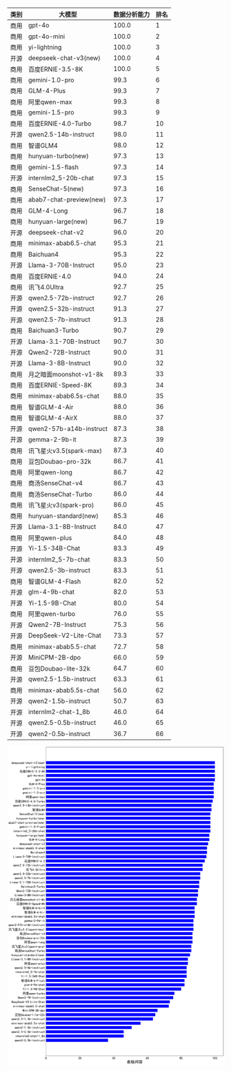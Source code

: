 
| 类别 | 大模型                         | 数据分析能力 | 排名 |
|-----|------------------------------|---------|----|
|商用|gpt-4o|100.0|1|
|商用|gpt-4o-mini|100.0|2|
|商用|yi-lightning|100.0|3|
|开源|deepseek-chat-v3(new)|100.0|4|
|商用|百度ERNIE-3.5-8K|100.0|5|
|商用|gemini-1.0-pro|99.3|6|
|商用|GLM-4-Plus|99.3|7|
|商用|阿里qwen-max|99.3|8|
|商用|gemini-1.5-pro|99.3|9|
|商用|百度ERNIE-4.0-Turbo|98.7|10|
|开源|qwen2.5-14b-instruct|98.0|11|
|商用|智谱GLM4|98.0|12|
|商用|hunyuan-turbo(new)|97.3|13|
|商用|gemini-1.5-flash|97.3|14|
|开源|internlm2_5-20b-chat|97.3|15|
|商用|SenseChat-5(new)|97.3|16|
|商用|abab7-chat-preview(new)|97.3|17|
|商用|GLM-4-Long|96.7|18|
|商用|hunyuan-large(new)|96.7|19|
|开源|deepseek-chat-v2|96.0|20|
|商用|minimax-abab6.5-chat|95.3|21|
|商用|Baichuan4|95.3|22|
|开源|Llama-3-70B-Instruct|95.0|23|
|商用|百度ERNIE-4.0|94.0|24|
|商用|讯飞4.0Ultra|92.7|25|
|开源|qwen2.5-72b-instruct|92.7|26|
|开源|qwen2.5-32b-instruct|91.3|27|
|开源|qwen2.5-7b-instruct|91.3|28|
|商用|Baichuan3-Turbo|90.7|29|
|开源|Llama-3.1-70B-Instruct|90.7|30|
|开源|Qwen2-72B-Instruct|90.0|31|
|开源|Llama-3-8B-Instruct|90.0|32|
|商用|月之暗面moonshot-v1-8k|89.3|33|
|商用|百度ERNIE-Speed-8K|89.3|34|
|商用|minimax-abab6.5s-chat|88.0|35|
|商用|智谱GLM-4-Air|88.0|36|
|商用|智谱GLM-4-AirX|88.0|37|
|开源|qwen2-57b-a14b-instruct|87.3|38|
|开源|gemma-2-9b-it|87.3|39|
|商用|讯飞星火v3.5(spark-max)|87.3|40|
|商用|豆包Doubao-pro-32k|86.7|41|
|商用|阿里qwen-long|86.7|42|
|商用|商汤SenseChat-v4|86.7|43|
|商用|商汤SenseChat-Turbo|86.0|44|
|商用|讯飞星火v3(spark-pro)|86.0|45|
|商用|hunyuan-standard(new)|85.3|46|
|开源|Llama-3.1-8B-Instruct|84.0|47|
|商用|阿里qwen-plus|84.0|48|
|开源|Yi-1.5-34B-Chat|83.3|49|
|开源|internlm2_5-7b-chat|83.3|50|
|开源|qwen2.5-3b-instruct|83.3|51|
|商用|智谱GLM-4-Flash|82.0|52|
|开源|glm-4-9b-chat|82.0|53|
|开源|Yi-1.5-9B-Chat|80.0|54|
|商用|阿里qwen-turbo|76.0|55|
|开源|Qwen2-7B-Instruct|75.3|56|
|开源|DeepSeek-V2-Lite-Chat|73.3|57|
|商用|minimax-abab5.5-chat|72.7|58|
|开源|MiniCPM-2B-dpo|66.0|59|
|商用|豆包Doubao-lite-32k|64.7|60|
|开源|qwen2.5-1.5b-instruct|63.3|61|
|商用|minimax-abab5.5s-chat|56.0|62|
|开源|qwen2-1.5b-instruct|50.7|63|
|开源|internlm2-chat-1_8b|46.0|64|
|开源|qwen2.5-0.5b-instruct|46.0|65|
|开源|qwen2-0.5b-instruct|36.7|66|


![lin](../pic/tableQA.png)
